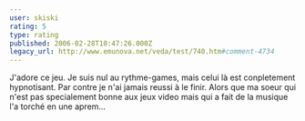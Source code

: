 ```yaml
---
user: skiski
rating: 5
type: rating
published: 2006-02-28T10:47:26.000Z
legacy_url: http://www.emunova.net/veda/test/740.htm#comment-4734
---
```

J'adore ce jeu. Je suis nul au rythme-games, mais celui là est conpletement hypnotisant. Par contre je n'ai jamais reussi à le finir. Alors que ma soeur qui n'est pas specialement bonne aux jeux video mais qui a fait de la musique l'a torché en une aprem...